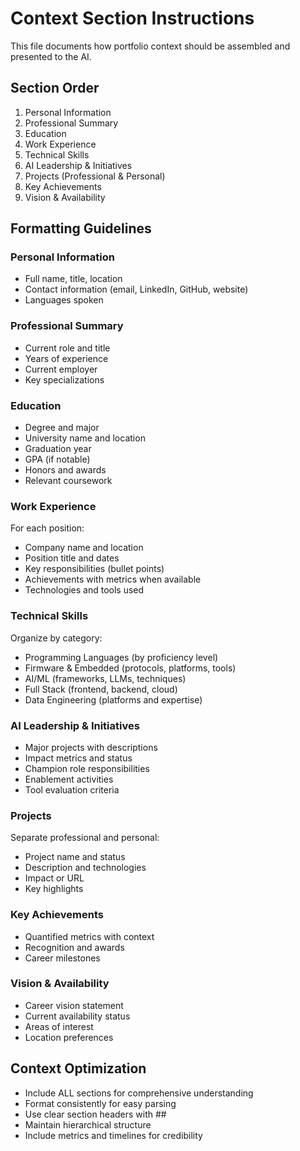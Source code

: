 # Context Section Instructions

This file documents how portfolio context should be assembled and presented to the AI.

## Section Order

1. Personal Information
2. Professional Summary
3. Education
4. Work Experience
5. Technical Skills
6. AI Leadership & Initiatives
7. Projects (Professional & Personal)
8. Key Achievements
9. Vision & Availability

## Formatting Guidelines

### Personal Information
- Full name, title, location
- Contact information (email, LinkedIn, GitHub, website)
- Languages spoken

### Professional Summary
- Current role and title
- Years of experience
- Current employer
- Key specializations

### Education
- Degree and major
- University name and location
- Graduation year
- GPA (if notable)
- Honors and awards
- Relevant coursework

### Work Experience
For each position:
- Company name and location
- Position title and dates
- Key responsibilities (bullet points)
- Achievements with metrics when available
- Technologies and tools used

### Technical Skills
Organize by category:
- Programming Languages (by proficiency level)
- Firmware & Embedded (protocols, platforms, tools)
- AI/ML (frameworks, LLMs, techniques)
- Full Stack (frontend, backend, cloud)
- Data Engineering (platforms and expertise)

### AI Leadership & Initiatives
- Major projects with descriptions
- Impact metrics and status
- Champion role responsibilities
- Enablement activities
- Tool evaluation criteria

### Projects
Separate professional and personal:
- Project name and status
- Description and technologies
- Impact or URL
- Key highlights

### Key Achievements
- Quantified metrics with context
- Recognition and awards
- Career milestones

### Vision & Availability
- Career vision statement
- Current availability status
- Areas of interest
- Location preferences

## Context Optimization

- Include ALL sections for comprehensive understanding
- Format consistently for easy parsing
- Use clear section headers with ##
- Maintain hierarchical structure
- Include metrics and timelines for credibility